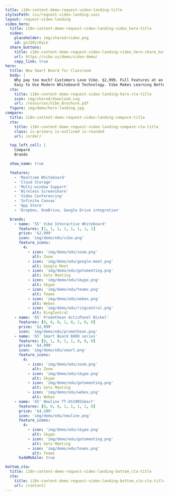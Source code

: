 ```yaml
---
title: i18n-content-demo-request-video-landing-title
stylesPath: css/request-video-landing.sass
layout: request-video-landing
video_hero:
  title: i18n-content-demo-request-video-landing-video_hero-title
  video:
    placeholder: img/shared/video.png
    id: gsJI0jcRyLk
  share_buttons:
    title: i18n-content-demo-request-video-landing-video_hero-share_buttons-title
    url: https://vibe.us/demo/video-demo/
    copy_link: true
hero:
  title: New Smart Board for Classroom
  body: |
    Why pay too much? Customers Love Vibe. $2,999. Full Features at an Affordable Price Point.
    Easy to Use Modern Whiteboard Technology. Vibe Makes Learning Better.
  cta:
    title: i18n-content-demo-request-video-landing-hero-cta-title
    icon: img/shared/download.svg
    url: /resources/Vibe_Brochure.pdf
  figure: img/demo/hero-landing.jpg
compare:
  title: i18n-content-demo-request-video-landing-compare-title
  cta:
    title: i18n-content-demo-request-video-landing-compare-cta-title
    class: is-primary is-outlined is-rounded
    url: /order/

  top_left_cell: |
    Compare  
    Brands

  show_name: true

  features:
    - 'Realtime Whiteboard'
    - 'Cloud Storage'
    - 'Multi-window Support'
    - 'Wireless Screenshare'
    - 'Video Conferencing'
    - 'Infinite Canvas'
    - 'App Store'
    - 'Dropbox, OneDrive, Google Drive integration'

  brands:
    - name: '55″ Vibe Interactive Whiteboard'
      features: [1, 1, 1, 1, 1, 1, 1, 1]
      price: '$2,999'
      icon: 'img/demo/edu/vibe.png'
      feature_icons:
        4:
          - icon: 'img/demo/edu/zoom.png'
            alt: Zoom
          - icon: 'img/demo/edu/google-meet.png'
            alt: Google Meet
          - icon: 'img/demo/edu/gotomeeting.png'
            alt: Goto Meeting
          - icon: 'img/demo/edu/skype.png'
            alt: Skype
          - icon: 'img/demo/edu/teams.png'
            alt: Teams
          - icon: 'img/demo/edu/webex.png'
            alt: Webex
          - icon: 'img/demo/edu/ringcentral.png'
            alt: RingCentral
    - name: '65″ Promethean ActivPanel Nickel'
      features: [0, 0, 0, 1, 0, 1, 0, 0]
      price: '$2,999'
      icon: 'img/demo/edu/promethean.png'
    - name: '65″ Smart Board 6000 series'
      features: [0, 1, 0, 1, 1, 0, 0, 0]
      price: '$4,999'
      icon: 'img/demo/edu/smart.png'
      feature_icons:
        4:
          - icon: 'img/demo/edu/zoom.png'
            alt: Zoom
          - icon: 'img/demo/edu/skype.png'
            alt: Skype
          - icon: 'img/demo/edu/gotomeeting.png'
            alt: Goto Meeting
          - icon: 'img/demo/edu/webex.png'
            alt: Webex
    - name: '65″ Newline TT-6519RSSmart'
      features: [0, 0, 0, 1, 1, 1, 1, 0]
      price: '$4,289'
      icon: 'img/demo/edu/newline.png'
      feature_icons:
        4:
          - icon: 'img/demo/edu/skype.png'
            alt: Skype
          - icon: 'img/demo/edu/gotomeeting.png'
            alt: Goto Meeting
          - icon: 'img/demo/edu/teams.png'
            alt: Teams
      hideMobile: true

bottom_cta:
  title: i18n-content-demo-request-video-landing-bottom_cta-title
  cta:
    title: i18n-content-demo-request-video-landing-bottom_cta-cta-title
    url: /contact/
---
```

